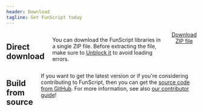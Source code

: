 ```yaml
---
header: Download
tagline: Get FunScript today
---
```

<div class="row">
<div class="large-6 columns">

## Direct download

You can download the FunScript libraries in a single ZIP file.
Before extracting the file, make sure to [Unblock it](http://blogs.msdn.com/b/brada/archive/2009/12/11/visual-studio-project-sample-loading-error-assembly-could-not-be-loaded-and-will-be-ignored-could-not-load-file-or-assembly-or-one-of-its-dependencies-operation-is-not-supported-exception-from-hresult-0x80131515.aspx)
to avoid loading errors.

<div style="margin-left:auto;margin-right:auto;text-align:center;">
<a href="downloads/funscript.zip" class="success button">Download ZIP file</a>
</div>

</div>
<div class="large-6 columns">

## Build from source

If you want to get the latest version or if you're considering contributing to FunScript, then
you can get the [source code from GitHub](https://github.com/ZachBray/). For more information,
see also [our contributor guide](contribute.html)!

</div>
</div>